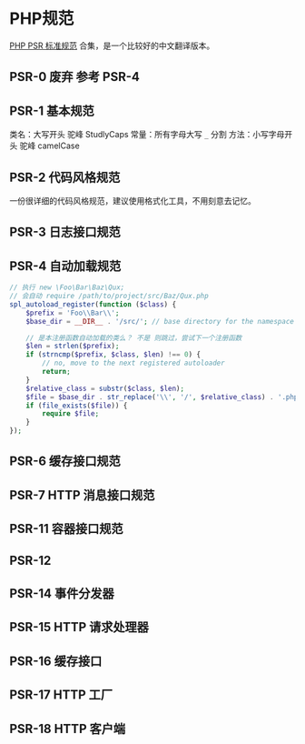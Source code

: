 # PHP规范

[PHP PSR 标准规范](https://learnku.com/docs/psr) 合集，是一个比较好的中文翻译版本。

## PSR-0 废弃 参考 PSR-4

## PSR-1 基本规范

类名：大写开头 驼峰 StudlyCaps 
常量：所有字母大写 `_` 分割
方法：小写字母开头 驼峰 camelCase

## PSR-2 代码风格规范

一份很详细的代码风格规范，建议使用格式化工具，不用刻意去记忆。

## PSR-3 日志接口规范

## PSR-4 自动加载规范

```php
// 执行 new \Foo\Bar\Baz\Qux; 
// 会自动 require /path/to/project/src/Baz/Qux.php
spl_autoload_register(function ($class) {
    $prefix = 'Foo\\Bar\\';
    $base_dir = __DIR__ . '/src/'; // base directory for the namespace prefix

    // 是本注册函数自动加载的类么？ 不是 则跳过，尝试下一个注册函数
    $len = strlen($prefix);
    if (strncmp($prefix, $class, $len) !== 0) {
        // no, move to the next registered autoloader
        return;
    }
    $relative_class = substr($class, $len);
    $file = $base_dir . str_replace('\\', '/', $relative_class) . '.php';
    if (file_exists($file)) {
        require $file;
    }
});
```

## PSR-6 缓存接口规范

## PSR-7 HTTP 消息接口规范

## PSR-11 容器接口规范

## PSR-12

## PSR-14 事件分发器

## PSR-15 HTTP 请求处理器

## PSR-16 缓存接口

## PSR-17 HTTP 工厂

## PSR-18 HTTP 客户端
